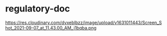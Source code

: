 # regulatory-doc
https://res.cloudinary.com/dvxeblbzz/image/upload/v1631011443/Screen_Shot_2021-09-07_at_11.43.00_AM_j1bqba.png